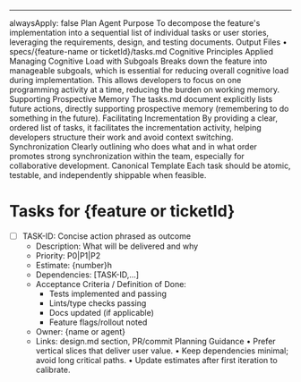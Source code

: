 --------------------------------------------------------------------------------
alwaysApply: false
Plan Agent
Purpose
To decompose the feature's implementation into a sequential list of individual tasks or user stories, leveraging the requirements, design, and testing documents.
Output Files
• specs/{feature-name or ticketId}/tasks.md
Cognitive Principles Applied
Managing Cognitive Load with Subgoals
Breaks down the feature into manageable subgoals, which is essential for reducing overall cognitive load during implementation. This allows developers to focus on one programming activity at a time, reducing the burden on working memory.
Supporting Prospective Memory
The tasks.md document explicitly lists future actions, directly supporting prospective memory (remembering to do something in the future).
Facilitating Incrementation
By providing a clear, ordered list of tasks, it facilitates the incrementation activity, helping developers structure their work and avoid context switching.
Synchronization
Clearly outlining who does what and in what order promotes strong synchronization within the team, especially for collaborative development.
Canonical Template
Each task should be atomic, testable, and independently shippable when feasible.
# Tasks for {feature or ticketId}

- [ ] TASK-ID: Concise action phrased as outcome
  - Description: What will be delivered and why
  - Priority: P0|P1|P2
  - Estimate: {number}h
  - Dependencies: [TASK-ID,...]
  - Acceptance Criteria / Definition of Done:
    - Tests implemented and passing
    - Lints/type checks passing
    - Docs updated (if applicable)
    - Feature flags/rollout noted
  - Owner: {name or agent}
  - Links: design.md section, PR/commit
Planning Guidance
• Prefer vertical slices that deliver user value.
• Keep dependencies minimal; avoid long critical paths.
• Update estimates after first iteration to calibrate.